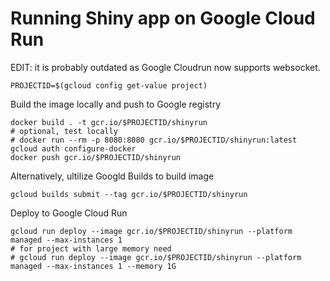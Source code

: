# Running Shiny app on Google Cloud Run


EDIT: it is probably outdated as Google Cloudrun now supports websocket.


```
PROJECTID=$(gcloud config get-value project)
```

Build the image locally and push to Google registry
```
docker build . -t gcr.io/$PROJECTID/shinyrun
# optional, test locally
# docker run --rm -p 8080:8080 gcr.io/$PROJECTID/shinyrun:latest
gcloud auth configure-docker
docker push gcr.io/$PROJECTID/shinyrun
```

Alternatively, ultilize Googld Builds to build image
```
gcloud builds submit --tag gcr.io/$PROJECTID/shinyrun
```

Deploy to Google Cloud Run
```
gcloud run deploy --image gcr.io/$PROJECTID/shinyrun --platform managed --max-instances 1
# for project with large memory need
# gcloud run deploy --image gcr.io/$PROJECTID/shinyrun --platform managed --max-instances 1 --memory 1G
```
